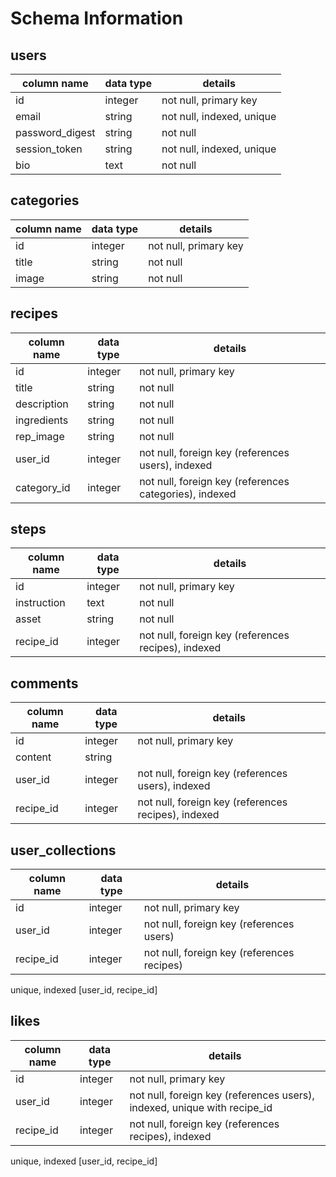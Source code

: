 # Schema Information

## users
column name     | data type | details
----------------|-----------|-----------------------
id              | integer   | not null, primary key
email           | string    | not null, indexed, unique
password_digest | string    | not null
session_token   | string    | not null, indexed, unique
bio             | text      | not null


## categories
column name | data type | details
------------|-----------|-----------------------
id          | integer   | not null, primary key
title       | string    | not null
image       | string    | not null

## recipes
column name | data type | details
------------|-----------|-----------------------
id          | integer   | not null, primary key
title       | string    | not null
description | string    | not null
ingredients | string    | not null
rep_image   | string    | not null
user_id     | integer   | not null, foreign key (references users), indexed
category_id | integer   | not null, foreign key (references categories), indexed

## steps
column name | data type | details
------------|-----------|-----------------------
id          | integer   | not null, primary key
instruction | text      | not null
asset       | string    | not null
recipe_id   | integer   | not null, foreign key (references recipes), indexed

## comments
column name | data type | details
------------|-----------|-----------------------
id          | integer   | not null, primary key
content     | string    |
user_id     | integer   | not null, foreign key (references users), indexed
recipe_id   | integer   | not null, foreign key (references recipes), indexed

## user_collections
column name | data type | details
------------|-----------|-----------------------
id          | integer   | not null, primary key
user_id     | integer   | not null, foreign key (references users)
recipe_id   | integer   | not null, foreign key (references recipes)
unique, indexed [user_id, recipe_id]

## likes
column name | data type | details
------------|-----------|-----------------------
id          | integer   | not null, primary key
user_id     | integer   | not null, foreign key (references users), indexed, unique with recipe_id
recipe_id   | integer   | not null, foreign key (references recipes), indexed
unique, indexed [user_id, recipe_id]
